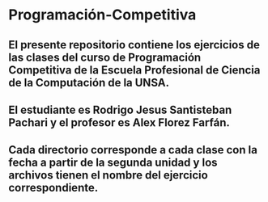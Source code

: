 # Programación-Competitiva

## El presente repositorio contiene los ejercicios de las clases del curso de Programación Competitiva de la Escuela Profesional de Ciencia de la Computación de la UNSA.

## El estudiante es Rodrigo Jesus Santisteban Pachari y el profesor es Alex Florez Farfán.

## Cada directorio corresponde a cada clase con la fecha a partir de la segunda unidad y los archivos tienen el nombre del ejercicio correspondiente.
